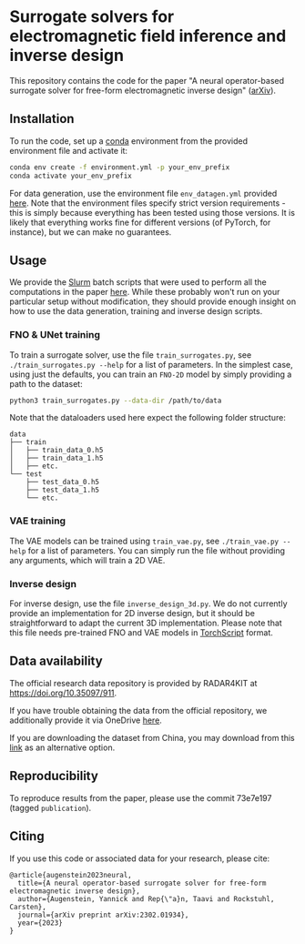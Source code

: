 # Surrogate solvers for electromagnetic field inference and inverse design

This repository contains the code for the paper "A neural operator-based surrogate solver for free-form electromagnetic inverse design" ([arXiv](https://arxiv.org/abs/2302.01934)).

## Installation

To run the code, set up a [conda](https://docs.conda.io/en/latest/) environment from the provided environment file and activate it:

```bash
conda env create -f environment.yml -p your_env_prefix
conda activate your_env_prefix
```

For data generation, use the environment file `env_datagen.yml` provided [here](./data_generation/).
Note that the environment files specify strict version requirements - this is simply because everything has been tested using those versions.
It is likely that everything works fine for different versions (of PyTorch, for instance), but we can make no guarantees.

## Usage

We provide the [Slurm](https://slurm.schedmd.com/documentation.html) batch scripts that were used to perform all the computations in the paper [here](./slurm/).
While these probably won't run on your particular setup without modification, they should provide enough insight on how to use the data generation, training and inverse design scripts.

### FNO & UNet training

To train a surrogate solver, use the file `train_surrogates.py`, see `./train_surrogates.py --help` for a list of parameters.
In the simplest case, using just the defaults, you can train an `FNO-2D` model by simply providing a path to the dataset:
```bash
python3 train_surrogates.py --data-dir /path/to/data
```
Note that the dataloaders used here expect the following folder structure:
```
data
├── train
│   ├── train_data_0.h5
│   ├── train_data_1.h5
│   ├── etc.
└── test
    ├── test_data_0.h5
    ├── test_data_1.h5
    └── etc.
```

### VAE training

The VAE models can be trained using `train_vae.py`, see `./train_vae.py --help` for a list of parameters.
You can simply run the file without providing any arguments, which will train a 2D VAE.

### Inverse design

For inverse design, use the file `inverse_design_3d.py`.
We do not currently provide an implementation for 2D inverse design, but it should be straightforward to adapt the current 3D implementation.
Please note that this file needs pre-trained FNO and VAE models in [TorchScript](https://pytorch.org/docs/stable/jit.html) format.


## Data availability

The official research data repository is provided by RADAR4KIT at <https://doi.org/10.35097/911>.

If you have trouble obtaining the data from the official repository, we additionally provide it via OneDrive [here](https://1drv.ms/u/s!AqWGKelN_zKxwj3AEYxtGp3eLwry).

If you are downloading the dataset from China, you may download from this [link](https://pan.baidu.com/s/18KqzcxCRHItfJrPnDj8jtQ?pwd=rb94) as an alternative option.

## Reproducibility

To reproduce results from the paper, please use the commit 73e7e197 (tagged `publication`).

## Citing

If you use this code or associated data for your research, please cite:

```
@article{augenstein2023neural,
  title={A neural operator-based surrogate solver for free-form electromagnetic inverse design},
  author={Augenstein, Yannick and Rep{\"a}n, Taavi and Rockstuhl, Carsten},
  journal={arXiv preprint arXiv:2302.01934},
  year={2023}
}
```
